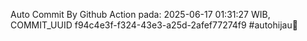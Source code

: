Auto Commit By Github Action pada: 2025-06-17 01:31:27 WIB, COMMIT_UUID f94c4e3f-f324-43e3-a25d-2afef77274f9 #autohijau🗿
